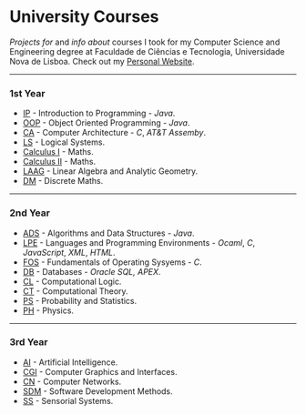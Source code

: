 # University Courses

*Projects for* and *info about* courses I took for my Computer Science and Engineering degree at Faculdade de Ciências e Tecnologia, Universidade Nova de Lisboa.
Check out my [Personal Website](https://www.ptalmeida.com).

---

### 1st Year
* [IP](01_Semester/IP) - Introduction to Programming - *Java*.
* [OOP](02_Semester/OOP) - Object Oriented Programming - *Java*.
* [CA](02_Semester/CA) - Computer Architecture - *C*, *AT&T Assemby*.
* [LS](01_Semester/LS) - Logical Systems.
* [Calculus I](01_Semester/Calculus_1) - Maths.
* [Calculus II](02_Semester/Calculus_2) - Maths.
* [LAAG](01_Semester/LAAG) - Linear Algebra and Analytic Geometry.
* [DM](02_Semester/DM) - Discrete Maths.

***

### 2nd Year
* [ADS](03_Semester/ADS) - Algorithms and Data Structures - *Java*.
* [LPE](04_Semester/LPE) - Languages and Programming Environments - *Ocaml*, *C*, *JavaScript*, *XML*, *HTML*.
* [FOS](03_Semester/FOS) - Fundamentals of Operating Sysyems - *C*.
* [DB](04_Semester/DB) - Databases - *Oracle SQL, APEX*.
* [CL](03_Semester/CL) - Computational Logic.
* [CT](04_Semester/CT) - Computational Theory.
* [PS](04_Semester/PS) - Probability and Statistics.
* [PH](03_Semester/PH) - Physics.

***

### 3rd Year
* [AI](05_Semester/AI) - Artificial Intelligence.
* [CGI](05_Semester/CGI) - Computer Graphics and Interfaces.
* [CN](05_Semester/CN) - Computer Networks.
* [SDM](05_Semester/SDM) - Software Development Methods.
* [SS](05_Semester/SS) - Sensorial Systems.
